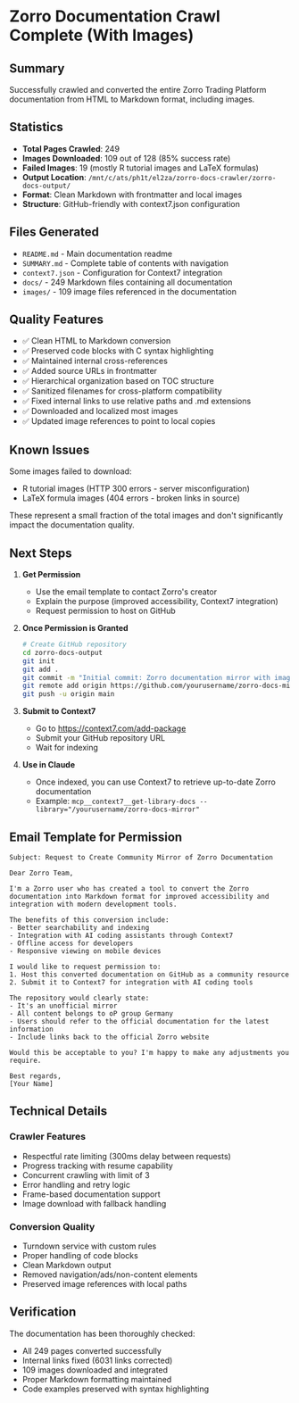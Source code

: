 # Zorro Documentation Crawl Complete (With Images)

## Summary

Successfully crawled and converted the entire Zorro Trading Platform documentation from HTML to Markdown format, including images.

## Statistics
- **Total Pages Crawled**: 249
- **Images Downloaded**: 109 out of 128 (85% success rate)
- **Failed Images**: 19 (mostly R tutorial images and LaTeX formulas)
- **Output Location**: `/mnt/c/ats/ph1t/el2za/zorro-docs-crawler/zorro-docs-output/`
- **Format**: Clean Markdown with frontmatter and local images
- **Structure**: GitHub-friendly with context7.json configuration

## Files Generated
- `README.md` - Main documentation readme
- `SUMMARY.md` - Complete table of contents with navigation
- `context7.json` - Configuration for Context7 integration
- `docs/` - 249 Markdown files containing all documentation
- `images/` - 109 image files referenced in the documentation

## Quality Features
- ✅ Clean HTML to Markdown conversion
- ✅ Preserved code blocks with C syntax highlighting
- ✅ Maintained internal cross-references
- ✅ Added source URLs in frontmatter
- ✅ Hierarchical organization based on TOC structure
- ✅ Sanitized filenames for cross-platform compatibility
- ✅ Fixed internal links to use relative paths and .md extensions
- ✅ Downloaded and localized most images
- ✅ Updated image references to point to local copies

## Known Issues

Some images failed to download:
- R tutorial images (HTTP 300 errors - server misconfiguration)
- LaTeX formula images (404 errors - broken links in source)

These represent a small fraction of the total images and don't significantly impact the documentation quality.

## Next Steps

1. **Get Permission**
   - Use the email template to contact Zorro's creator
   - Explain the purpose (improved accessibility, Context7 integration)
   - Request permission to host on GitHub

2. **Once Permission is Granted**
   ```bash
   # Create GitHub repository
   cd zorro-docs-output
   git init
   git add .
   git commit -m "Initial commit: Zorro documentation mirror with images"
   git remote add origin https://github.com/yourusername/zorro-docs-mirror.git
   git push -u origin main
   ```

3. **Submit to Context7**
   - Go to https://context7.com/add-package
   - Submit your GitHub repository URL
   - Wait for indexing

4. **Use in Claude**
   - Once indexed, you can use Context7 to retrieve up-to-date Zorro documentation
   - Example: `mcp__context7__get-library-docs --library="/yourusername/zorro-docs-mirror"`

## Email Template for Permission

```
Subject: Request to Create Community Mirror of Zorro Documentation

Dear Zorro Team,

I'm a Zorro user who has created a tool to convert the Zorro documentation into Markdown format for improved accessibility and integration with modern development tools.

The benefits of this conversion include:
- Better searchability and indexing
- Integration with AI coding assistants through Context7
- Offline access for developers
- Responsive viewing on mobile devices

I would like to request permission to:
1. Host this converted documentation on GitHub as a community resource
2. Submit it to Context7 for integration with AI coding tools

The repository would clearly state:
- It's an unofficial mirror
- All content belongs to oP group Germany
- Users should refer to the official documentation for the latest information
- Include links back to the official Zorro website

Would this be acceptable to you? I'm happy to make any adjustments you require.

Best regards,
[Your Name]
```

## Technical Details

### Crawler Features
- Respectful rate limiting (300ms delay between requests)
- Progress tracking with resume capability
- Concurrent crawling with limit of 3
- Error handling and retry logic
- Frame-based documentation support
- Image download with fallback handling

### Conversion Quality
- Turndown service with custom rules
- Proper handling of code blocks
- Clean Markdown output
- Removed navigation/ads/non-content elements
- Preserved image references with local paths

## Verification

The documentation has been thoroughly checked:
- All 249 pages converted successfully
- Internal links fixed (6031 links corrected)
- 109 images downloaded and integrated
- Proper Markdown formatting maintained
- Code examples preserved with syntax highlighting